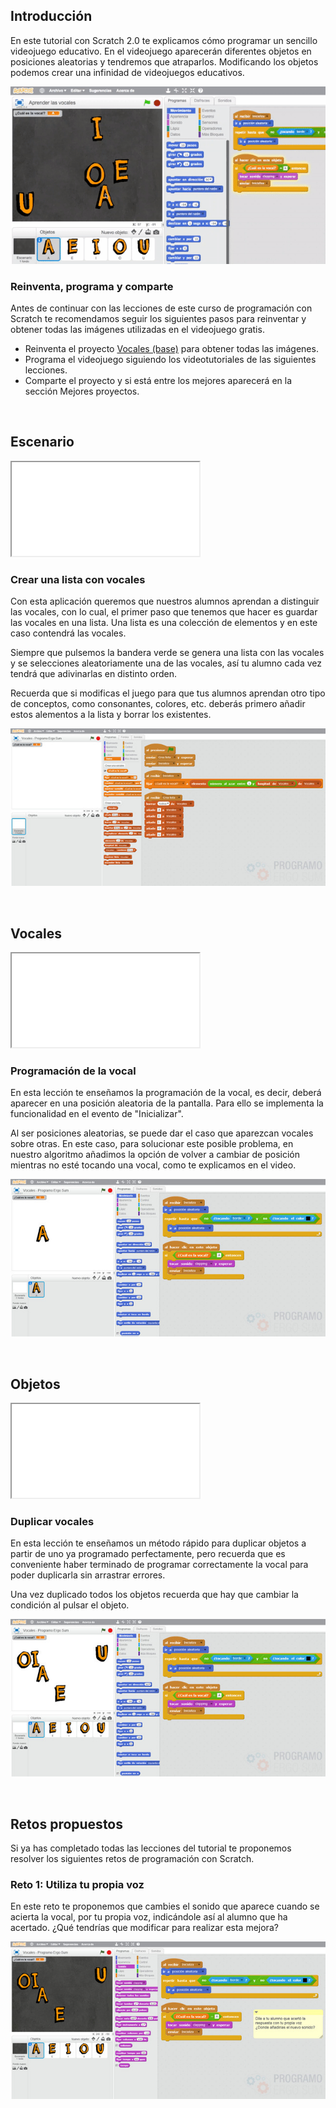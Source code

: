 ## Introducción

En este tutorial con Scratch 2.0 te explicamos cómo programar un sencillo videojuego educativo. En el videojuego aparecerán diferentes objetos en posiciones aleatorias y tendremos que atraparlos. Modificando los objetos podemos crear una infinidad de videojuegos educativos.

![](img/preview.gif "Aprende las vocales con Scratch")

### Reinventa, programa y comparte

Antes de continuar con las lecciones de este curso de programación con Scratch te recomendamos seguir los siguientes pasos para reinventar y obtener todas las imágenes utilizadas en el videojuego gratis.

- Reinventa el proyecto [Vocales (base)](https://scratch.mit.edu/projects/120297048/editor) para obtener todas las imágenes.
- Programa el videojuego siguiendo los videotutoriales de las siguientes lecciones.
- Comparte el proyecto y si está entre los mejores aparecerá en la sección Mejores proyectos.



<br />



## Escenario

<div class="iframe">
  <iframe src="//www.youtube.com/embed/WXUuqY-2yY4" allowfullscreen></iframe>
</div>

### Crear una lista con vocales

Con esta aplicación queremos que nuestros alumnos aprendan a distinguir las vocales, con lo cual, el primer paso que tenemos que hacer es guardar las vocales en una lista. Una lista es una colección de elementos y en este caso contendrá las vocales.

Siempre que pulsemos la bandera verde se genera una lista con las vocales y se selecciones aleatoriamente una de las vocales, así tu alumno cada vez tendrá que adivinarlas en distinto orden.

Recuerda que si modificas el juego para que tus alumnos aprendan otro tipo de conceptos, como consonantes, colores, etc. deberás primero añadir estos alementos a la lista y borrar los existentes.

![](img/escenario.jpg "Crear una lista con vocales")



<br />



## Vocales

<div class="iframe">
  <iframe src="//www.youtube.com/embed/PgrZqwEnPNA" allowfullscreen></iframe>
</div>

### Programación de la vocal

En esta lección te enseñamos la programación de la vocal, es decir, deberá aparecer en una posición aleatoria de la pantalla. Para ello se implementa la funcionalidad en el evento de "Inicializar".

Al ser posiciones aleatorias, se puede dar el caso que aparezcan vocales sobre otras. En este caso, para solucionar este posible problema, en nuestro algoritmo añadimos la opción de volver a cambiar de posición mientras no esté tocando una vocal, como te explicamos en el video.

![](img/vocal.jpg "Programación de la vocal")



<br />



## Objetos

<div class="iframe">
  <iframe src="//www.youtube.com/embed/-I3CAcOF1s0" allowfullscreen></iframe>
</div>

### Duplicar vocales

En esta lección te enseñamos un método rápido para duplicar objetos a partir de uno ya programado perfectamente, pero recuerda que es conveniente haber terminado de programar correctamente la vocal para poder duplicarla sin arrastrar errores.

Una vez duplicado todos los objetos recuerda que hay que cambiar la condición al pulsar el objeto.

![](img/objetos.jpg "Duplicar vocales")



<br />



## Retos propuestos

Si ya has completado todas las lecciones del tutorial te proponemos resolver los siguientes retos de programación con Scratch.

### Reto 1: Utiliza tu propia voz

En este reto te proponemos que cambies el sonido que aparece cuando se acierta la vocal, por tu propia voz, indicándole así al alumno que ha acertado. ¿Qué tendrías que modificar para realizar esta mejora?

![](img/reto-1.jpg "Utiliza tu propia voz")


<!--
<br />

## Mejores proyectos

![](img/proyecto-usuario.gif "usuario")
-->

